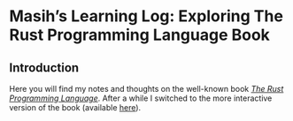 # Masih’s Learning Log: Exploring The Rust Programming Language Book

## Introduction

Here you will find my notes and thoughts on the well-known book [*The Rust Programming Language*](https://doc.rust-lang.org/book/). After a while I switched to the more interactive version of the book (available [here](https://rust-book.cs.brown.edu/experiment-intro.html)).

